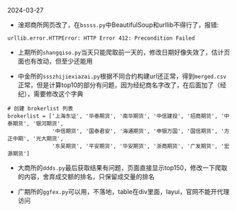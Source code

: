 2024-03-27

- 淦郑商所网页改了，在`bssss.py`中BeautifulSoup和urllib不得行了，报错:

```urllib.error.HTTPError: HTTP Error 412: Precondition Failed```

- 上期所的`shangqiso.py`当天只能爬取前一天的，修改日期好像失效了，估计页面也有改动，但至少还能用

- 中金所的`ssszhijiexiazai.py`根据不同合约构建url还正常，得到`merged.csv`正常，但是计算top10的部分有问题，因为经纪商名字改了，在后面加了（经纪），需要修改这个字典

```
# 创建 brokerlist 列表
brokerlist = ['上海东证', '华泰期货', '南华期货', '中信建投', '招商期货', '中泰期货', '银河期货', 
              '中信期货', '国泰君安', '海通期货', '申银万国', '国信期货', '方正中期', '光大期货', 
              '东吴期货', '平安期货', '华安期货', '浙商期货', '广发期货', '宏源期货']
```

- 大商所的`ddds.py`最后获取结果有问题，页面直接显示top150，修改一下爬取的内容，舍弃成交额的排名，只保留成交量的排名

- 广期所的`ggfex.py`可以用，不落地，table在div里面，layui，官网不能开代理访问

